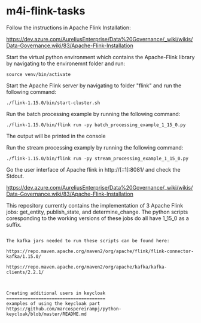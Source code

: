 # m4i-flink-tasks

Follow the instructions in Apache Flink Installation:

https://dev.azure.com/AureliusEnterprise/Data%20Governance/_wiki/wikis/Data-Governance.wiki/83/Apache-Flink-Installation

Start the virtual python environment which contains the Apache-Flink library by navigating to the environemnt folder and run:
```
source venv/bin/activate
```
Start the Apache Flink server by navigating to folder "flink" and run the following command:
```
./flink-1.15.0/bin/start-cluster.sh
```
Run the batch processing example by running the following command:
```
./flink-1.15.0/bin/flink run -py batch_processing_example_1_15_0.py
```
The output will be printed in the console

Run the stream processing examply by running the following command:
```
./flink-1.15.0/bin/flink run -py stream_processing_example_1_15_0.py
```
Go the user interface of Apache flink in http://[::1]:8081/ and check the Stdout.

https://dev.azure.com/AureliusEnterprise/Data%20Governance/_wiki/wikis/Data-Governance.wiki/83/Apache-Flink-Installation

This repository currently contains the implementation of 3 Apache Flink jobs: get_entity, publish_state, and determine_change. The python scripts coresponding to the working versions of these jobs do all have 1_15_0 as a suffix.

```

The kafka jars needed to run these scripts can be found here:

https://repo.maven.apache.org/maven2/org/apache/flink/flink-connector-kafka/1.15.0/

https://repo.maven.apache.org/maven2/org/apache/kafka/kafka-clients/2.2.1/



Creating additional users in keycloak
=====================================
examples of using the keycloak part
https://github.com/marcospereirampj/python-keycloak/blob/master/README.md
